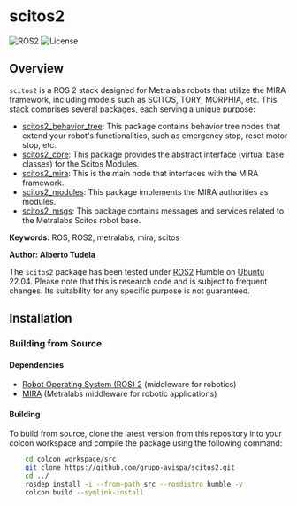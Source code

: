 # scitos2

![ROS2](https://img.shields.io/badge/ros2-humble-blue?logo=ros&logoColor=white)
![License](https://img.shields.io/github/license/grupo-avispa/scitos2)

## Overview

`scitos2` is a ROS 2 stack designed for Metralabs robots that utilize the MIRA framework, including models such as SCITOS, TORY, MORPHIA, etc. This stack comprises several packages, each serving a unique purpose:

 * [scitos2_behavior_tree]: This package contains behavior tree nodes that extend your robot's functionalities, such as emergency stop, reset motor stop, etc.
 * [scitos2_core]: This package provides the abstract interface (virtual base classes) for the Scitos Modules.
 * [scitos2_mira]: This is the main node that interfaces with the MIRA framework.
 * [scitos2_modules]: This package implements the MIRA authorities as modules.
 * [scitos2_msgs]: This package contains messages and services related to the Metralabs Scitos robot base.

**Keywords:** ROS, ROS2, metralabs, mira, scitos

**Author: Alberto Tudela<br />**

The `scitos2` package has been tested under [ROS2] Humble on [Ubuntu] 22.04. Please note that this is research code and is subject to frequent changes. Its suitability for any specific purpose is not guaranteed.

## Installation

### Building from Source

#### Dependencies

- [Robot Operating System (ROS) 2](https://docs.ros.org/en/humble/) (middleware for robotics)
- [MIRA](https://www.mira-project.org/) (Metralabs middleware for robotic applications)

#### Building

To build from source, clone the latest version from this repository into your colcon workspace and compile the package using the following command:
```bash
	cd colcon_workspace/src
	git clone https://github.com/grupo-avispa/scitos2.git
	cd ../
	rosdep install -i --from-path src --rosdistro humble -y
	colcon build --symlink-install
```

[Ubuntu]: https://ubuntu.com/
[ROS2]: https://docs.ros.org/en/humble/
[scitos2_behavior_tree]: /scitos2_behavior_tree
[scitos2_mira]: /scitos2_mira
[scitos2_modules]: /scitos2_modules
[scitos2_core]: /scitos2_core
[scitos2_msgs]: /scitos2_msgs
